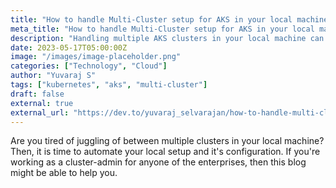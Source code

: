```yaml
---
title: "How to handle Multi-Cluster setup for AKS in your local machine"
meta_title: "How to handle Multi-Cluster setup for AKS in your local machine"
description: "Handling multiple AKS clusters in your local machine can be challenging. This guide provides a step-by-step approach to manage multi-cluster setups effectively."
date: 2023-05-17T05:00:00Z
image: "/images/image-placeholder.png"
categories: ["Technology", "Cloud"]
author: "Yuvaraj S"
tags: ["kubernetes", "aks", "multi-cluster"]
draft: false
external: true
external_url: "https://dev.to/yuvaraj_selvarajan/how-to-handle-multi-cluster-setup-for-aks-in-your-local-machine-4931"
---
```

Are you tired of juggling of between multiple clusters in your local machine?
Then, it is time to automate your local setup and it's configuration. If you're working as a cluster-admin for anyone of the enterprises, then this blog might be able to help you.
